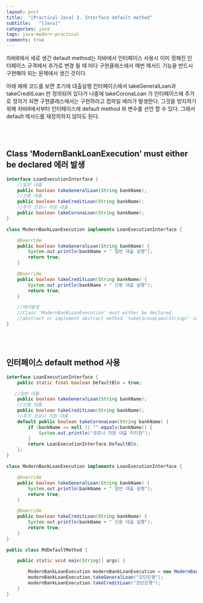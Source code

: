 ```yaml
---
layout: post
title:  "[Practical-Java] 2. Interface default method"
subtitle:   "[Java]"
categories: java
tags: java-modern-practical
comments: true
---
```


자바8에서 새로 생긴 default method는 자바에서 인터페이스 사용시 이미 정해진 인터페이스 규격에서 추가로 변경 될 때 마다 구현클래스에서 매번 메서드 기능을 반드시 구현해야 되는 문제에서 생긴 것이다. 

아래 예제 코드를 보면 초기에 대출실행 인터페이스에서 takeGeneralLoan과 takeCreditLoan 만 정의되어 있다가 나중에 takeCoronaLoan 가 인터페이스에 추가로 정의가 되면 구현클래스에서는 구현하라고 컴파일 에러가 발생한다. 그것을 방지하기 위해 자바8에서부터 인터페이스에 default method 와 변수를 선언 할 수 있다. 그래서 default 메서드를 재정의하지 않아도 된다.

<br><br>


## Class 'ModernBankLoanExecution' must either be declared 에러 발생

```java
interface LoanExecutionInterface {
    //일반 대출
    public boolean takeGeneralLoan(String bankName);
    //신용 대출
    public boolean takeCreditLoan(String bankName);
    //추가 코로나 지원 대출
    public boolean takeCoronaLoan(String bankName);
}

class ModernBankLoanExecution implements LoanExecutionInterface {

    @Override
    public boolean takeGeneralLoan(String bankName) {
        System.out.println(bankName + " 일반 대출 실행");
        return true;
    }

    @Override
    public boolean takeCreditLoan(String bankName) {
        System.out.println(bankName + " 신용 대출 실행");
        return true;
    }

    //에러발생
    //Class 'ModernBankLoanExecution' must either be declared
    //abstract or implement abstract method 'takeCoronaLoan(String)' in 'LoanExecutionInterface'
}
```

<br><br>


## 인터페이스 default method 사용

```java
interface LoanExecutionInterface {
    public static final boolean DefaultBln = true;

   //일반 대출
    public boolean takeGeneralLoan(String bankName);
    //신용 대출
    public boolean takeCreditLoan(String bankName);
    //추가 코로나 지원 대출
    default public boolean takeCoronaLoan(String bankName) {
        if (bankName == null || "".equals(bankName)) {
            System.out.println("코로나 지원 대출 미지원");
        }
        return LoanExecutionInterface.DefaultBln;
    };
}

class ModernBankLoanExecution implements LoanExecutionInterface {

    @Override
    public boolean takeGeneralLoan(String bankName) {
        System.out.println(bankName + " 일반 대출 실행");
        return true;
    }

    @Override
    public boolean takeCreditLoan(String bankName) {
        System.out.println(bankName + " 신용 대출 실행");
        return true;
    }
}

public class MdDefaultMethod {

    public static void main(String[] args) {

        ModernBankLoanExecution modernBankLoanExecution = new ModernBankLoanExecution();
        modernBankLoanExecution.takeGeneralLoan("모던은행");
        modernBankLoanExecution.takeCreditLoan("모던은행");
    }
}
```
